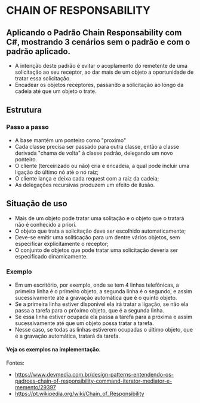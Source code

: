 
# CHAIN OF RESPONSABILITY
## Aplicando o Padrão Chain Responsability com C#, mostrando 3 cenários sem o padrão  e com o padrão aplicado.

- A intenção deste padrão é evitar o acoplamento do remetente de uma solicitação ao seu receptor, ao dar mais de um objeto a oportunidade de tratar essa solicitação.
- Encadear os objetos receptores, passando a solicitação ao longo da cadeia até que um objeto o trate.


## Estrutura

### Passo a passo

- A base mantém um ponteiro como "proximo"
- Cada classe precisa ser passado para outra classe, então a classe derivada "chama de volta" à classe padrão, delegando um novo ponteiro.
- O cliente (terceirizado ou não) cria e encadeia, a qual pode incluir uma ligação do último nó até o nó raiz;
- O cliente lança e deixa cada request com a raiz da cadeia;
- As delegações recursivas produzem um efeito de ilusão.

## Situação de uso

- Mais de um objeto pode tratar uma solitação e o objeto que o tratará não é conhecido a priori.
- O objeto que trata a solicitação deve ser escolhido automaticamente;
- Deve-se emitir uma soliticação para um dentre vários objetos, sem especificar explicitamente o receptor;
- O conjunto de objetos que pode tratar uma solicitação deveria ser especificado dinamicamente.

### Exemplo
  - Em um escritório, por exemplo, onde se tem 4 linhas telefônicas, a primeira linha é o primeiro objeto, a segunda linha é o segundo, e assim sucessivamente até a gravação automática que é o quinto objeto.
  - Se a primeira linha estiver disponivel ela irá tratar a ligação, se não ela passa a tarefa para o próximo objeto, que é a segunda linha. 
  - Se essa linha estiver ocupada ela passa a tarefa para a próxima e assim sucessivamente até que um objeto possa tratar a tarefa.
  - Nesse caso, se todas as linhas estiverem ocupadas o último objeto, que é a gravação automática, tratará da tarefa.
  
#### Veja os exemplos na implementação.

Fontes:
  - https://www.devmedia.com.br/design-patterns-entendendo-os-padroes-chain-of-responsibility-command-iterator-mediator-e-memento/29397
  - https://pt.wikipedia.org/wiki/Chain_of_Responsibility
